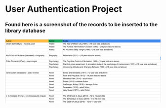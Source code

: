 # User Authentication Project
### Found here is a screenshot of the records to be inserted to the library database

![alt text](https://github.com/CodeSpace-Academy/db_insert/blob/main/tables.png)